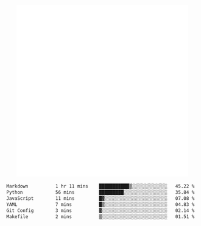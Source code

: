 <div align="center">
    <a href="https://konst.fish">
        <img src="https://raw.githubusercontent.com/konstfish/konstfish/master/fish.svg" alt="Logo" width="450"/>
    </a>
</div>

<!--START_SECTION:waka-->

```text
Markdown          1 hr 11 mins    ███████████▒░░░░░░░░░░░░░   45.22 %
Python            56 mins         █████████░░░░░░░░░░░░░░░░   35.84 %
JavaScript        11 mins         █▓░░░░░░░░░░░░░░░░░░░░░░░   07.08 %
YAML              7 mins          █▒░░░░░░░░░░░░░░░░░░░░░░░   04.83 %
Git Config        3 mins          ▓░░░░░░░░░░░░░░░░░░░░░░░░   02.14 %
Makefile          2 mins          ▒░░░░░░░░░░░░░░░░░░░░░░░░   01.51 %
```

<!--END_SECTION:waka-->
